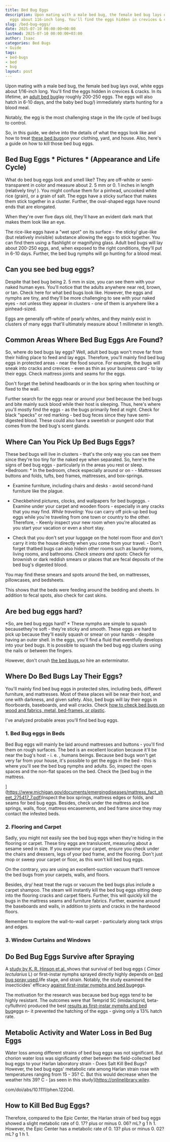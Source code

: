 ```yaml
---
title: Bed Bug Eggs
description: Upon mating with a male bed bug, the female bed bug lays oval, white
  eggs about 116-inch long. You'll find the eggs hidden in crevices & cracks. In its...
slug: /bed-bug-eggs/
date: 2025-07-10 00:00:00+00:00
lastmod: 2025-07-10 00:00:00+03:00
author: Isaac
categories: Bed Bugs
- Guide
tags:
- bed-bugs
- bed
- bug
layout: post
---
```

Upon mating with a male bed bug, the female bed bug lays oval, white eggs about 1/16-inch long. You'll find the eggs hidden in crevices & cracks. In its lifetime, an [adult bed bug](https://digitalcommons.ilr.cornell.edu/manuals/25/)lay roughly 200-250 eggs. The eggs will also hatch in 6-10 days, and the baby bed bug/) immediately starts hunting for a blood meal.

Notably, the egg is the most challenging stage in the life cycle of bed bugs to control.

So, in this guide, we delve into the details of what the eggs look like and how to treat [these bed bugs](https://www.sciencedirect.com/science/article/pii/S155541551730274X)on your clothing, yard, and house. Also, here's a guide on how to kill those bed bug eggs.

##  Bed Bug Eggs * Pictures * (Appearance and Life Cycle)

What do bed bug eggs look and smell like? They are off-white or semi-transparent in color and measure about 2. 5 mm or 0. 1 inches in length (relatively tiny! ). You might confuse them for a pinhead, uncooked white rice (grain), or a grain of salt. The eggs have a sticky surface that makes them stick together in a cluster. Further, the oval-shaped eggs have round ends that are elongated.

When they're over five days old, they'll have an evident dark mark that makes them look like an eye.

The rice-like eggs have a "wet spot" on its surface - the sticky/ glue-like (but relatively invisible) substance allowing the eggs to stick together. You can find them using a flashlight or magnifying glass. Adult bed bugs will lay about 200-250 eggs, and, when exposed to the right conditions, they'll put in 6-10 days. Further, the bed bug nymphs will go hunting for a blood meal.

##  Can you see bed bug eggs?

Despite that bed bug being 2. 5 mm in size, you can see them with your naked human eyes. You'll notice that the adults anywhere near red, brown, or tan. Check here for what bed bugs look like. However, the eggs and nymphs are tiny, and they'll be more challenging to see with your naked eyes - not unless they appear in clusters - one of them is anywhere like a pinhead-sized.

Eggs are generally off-white of pearly whites, and they mainly exist in clusters of many eggs that'll ultimately measure about 1 millimeter in length.

##  Common Areas Where Bed Bug Eggs Are Found?

So, where do bed bugs lay eggs? Well, adult bed bugs won't move far from their hiding place to feed and lay eggs. Therefore, you'll mainly find bed bug eggs in protected areas - near the food source. For example, the bugs will sneak into cracks and crevices - even as thin as your business card - to lay their eggs. Check mattress joints and seams for the eggs.

Don't forget the behind headboards or in the box spring when touching or fixed to the wall.

Further search for the eggs near or around your bed because the bed bugs and bite mainly suck blood while their host is sleeping. Thus, here's where you'll mostly find the eggs - as the bugs primarily feed at night. Check for black "specks" or red marking - bed bug feces since they have semi-digested blood. These could also have a sweetish or pungent odor that comes from the bed bug's scent glands.

##  Where Can You Pick Up Bed Bugs Eggs?

These bed bugs will live in clusters - that's the only way you can see them since they're too tiny for the naked eye when separated. So, here're the signs of bed bug eggs - particularly in the areas you rest or sleep. *Bedroom: * In the bedroom, check especially around or on - - Mattresses buttons and folds, tufts, bed frames, mattresses, and box-springs.

- Examine furniture, including chairs and desks - avoid second-hand furniture like the plague.

- Checkbehind pictures, clocks, and wallpapers for bed bugeggs. - Examine under your carpet and wooden floors - especially in any cracks that you may find. *While traveling*: You can carry off pick-up bed bug eggs while you're traveling from one town or country to the other. Therefore, - Keenly inspect your new room when you're allocated as you start your vacation or even a short stay.

- Check that you don't set your luggage on the hotel room floor and don't carry it into the house directly when you come from your travel. - Don't forget thatbed bugs can also hidein other rooms such as laundry rooms, living rooms, and bathrooms. *Check smears and spots*: Check for brownish or dark reddish smears or places that are fecal deposits of the bed bug's digested blood.

You may find these smears and spots around the bed, on mattresses, pillowcases, and bedsheets.

This shows that the beds were feeding around the bedding and sheets. In addition to fecal spots, also check for cast skins.

##  Are bed bug eggs hard?

*So, are bed bug eggs hard? * These nymphs are simple to squash becausethey're soft - they're sticky and smooth. These eggs are hard to pick up because they'll easily squash or smear on your hands - despite having an outer shell. In the eggs, you'll find a fluid that eventfully develops into your bed bugs. It is possible to squash the bed bug egg clusters using the nails or between the fingers.

However, don't crush [the bed bugs](https://www.bedbugsinsider.com/what-happens-when-you-squish-a-bed-bug/),so hire an exterminator.

##  Where Do Bed Bugs Lay Their Eggs?

You'll mainly find bed bug eggs in protected sites, including beds, different furniture, and mattresses. Most of these places will be near their host, and one with darkness, and given safety. Also, bed bugs will lay their eggs in floorboards, baseboards, and wall cracks. Check [how to check bed bugs on wood and fabrics, metal, bed-frames, or plastic](https://www.epa.gov/bedbugs/how-find-bed-bugs).

I've analyzed probable areas you'll find bed bug eggs.

###  1. Bed Bug eggs in Beds

Bed Bug eggs will mainly be laid around mattresses and buttons - you'll find them on rough surfaces. The bed is an excellent location because it'll be near the bug's host - i. e. , humans beings. Because bed bugs won't get very far from your house, it's possible to get the eggs in the bed - this is where you'll see the bed bug nymphs and adults. So, inspect the open spaces and the non-flat spaces on the bed. Check the [bed bug in the mattress.

](https://www.michigan.gov/documents/emergingdiseases/mattress_fact_sheet_275417_7.pdf)Inspect the box springs, mattress edges or folds, and seams for bed bug eggs. Besides, check under the mattress and box springs, walls, floor, mattress encasements, and bed frame since they may contact the infested beds.

###  2. Flooring and Carpet

Sadly, you might not easily see the bed bug eggs when they're hiding in the flooring or carpet. These tiny eggs are translucent, measuring about a sesame seed in size. If you examine your carpet, ensure you check under the chairs and dressers, legs of your bed frame, and the flooring. Don't just mop or sweep your carpet or floor, as this won't kill bed bug eggs.

On the contrary, you are using an excellent-suction vacuum that'll remove the bed bugs from your carpets, walls, and floors.

Besides, dry/ heat treat the rugs or vacuum the bed bugs plus include a carpet shampoo. The steam will instantly kill the bed bug eggs sitting deep into the flooring cracks and carpet fibers. Further, this will quickly kill the bugs in the mattress seams and furniture fabrics. Further, examine around the baseboards and walls, in addition to joints and cracks in the hardwood floors.

Remember to explore the wall-to-wall carpet - particularly along tack strips and edges.

###  3. Window Curtains and Windows

##  Do Bed Bug Eggs Survive after Spraying

A [study by K. R. Hinson et al. ](https://academic.oup.com/jee/article-abstract/109/6/2495/2422101)shows that survival of bed bug eggs ( *Cimex lectularius* L) or first-instar nymphs sprayed directly highly depends on [bed bug spray used](https://pestpolicy.com/best-bed-bug-spray/),life stage, and strain. Notably, the study examined the insecticides' efficacy [against first-instar nymphs and bed bug](https://pestpolicy.com/best-bed-bug-traps/)eggs.

The motivation for the research was because bed bug eggs tend to be highly resistant. The outcomes were that Temprid SC (imidacloprid, beta-cyfluthrin) produced the best [results as first-instar nymphs and bed bug](https://pestpolicy.com/can-bed-bugs-survive-in-water/)eggs n- it prevented the hatching of the eggs - giving only a 13% hatch rate.

##  **Metabolic Activity and Water Loss in Bed Bug Eggs**

Water loss among different strains of bed bug eggs was not significant. But chorion water loss was significantly other between the field-collected bed bug eggs to your Harlan laboratory strain - Does Salt Kill Bed Bugs? However, the bed bug eggs' metabolic rate among Harlan strain rose with temperatures ranging from 15 - 35? C. But this would decrease when the weather hits 39? C - [as seen in this study](https://onlinelibrary.wiley.

com/doi/abs/10.1111/phen.12204).

##  How to Kill Bed Bug Eggs?

Therefore, compared to the Epic Center, the Harlan strain of bed bug eggs showed a slight metabolic rate of 0. 17? plus or minus 0. 06? mL? g 1 h 1. However, the Epic Center has a metabolic rate of 0. 13? plus or minus 0. 02? mL? g 1 h 1.